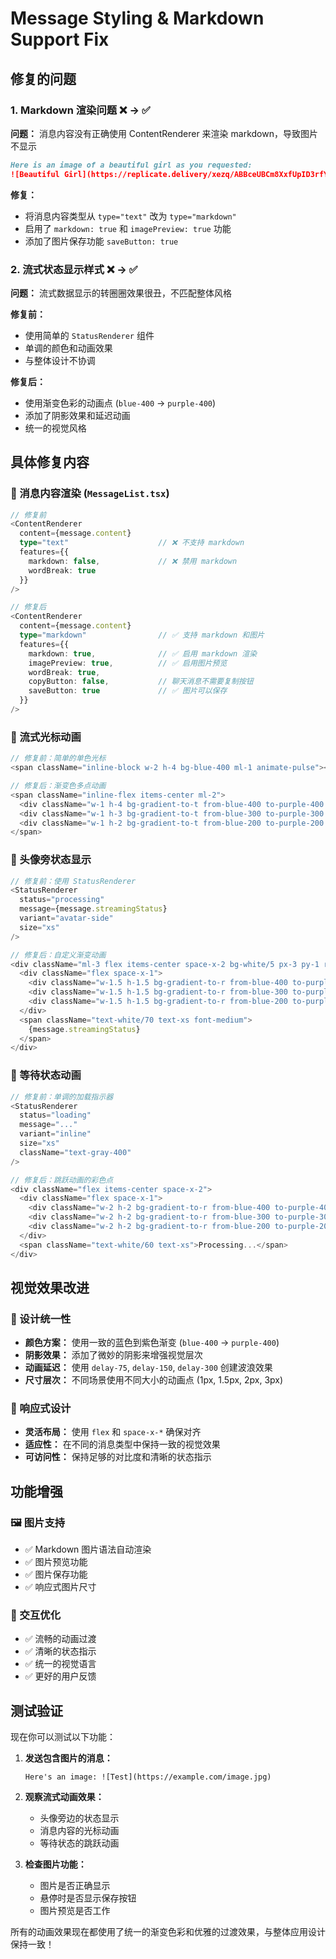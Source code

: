 # Message Styling & Markdown Support Fix

## 修复的问题

### 1. **Markdown 渲染问题** ❌ → ✅
**问题：** 消息内容没有正确使用 ContentRenderer 来渲染 markdown，导致图片不显示
```markdown
Here is an image of a beautiful girl as you requested:
![Beautiful Girl](https://replicate.delivery/xezq/ABBceUBCm8XxfUpID3rfY00yzPFfczMCPgrkNyouc7Ofn3ooC/out-0.jpg)
```

**修复：**
- 将消息内容类型从 `type="text"` 改为 `type="markdown"`
- 启用了 `markdown: true` 和 `imagePreview: true` 功能
- 添加了图片保存功能 `saveButton: true`

### 2. **流式状态显示样式** ❌ → ✅
**问题：** 流式数据显示的转圈圈效果很丑，不匹配整体风格

**修复前：**
- 使用简单的 `StatusRenderer` 组件
- 单调的颜色和动画效果
- 与整体设计不协调

**修复后：**
- 使用渐变色彩的动画点 (`blue-400` → `purple-400`)
- 添加了阴影效果和延迟动画
- 统一的视觉风格

## 具体修复内容

### 📝 消息内容渲染 (`MessageList.tsx`)
```typescript
// 修复前
<ContentRenderer
  content={message.content}
  type="text"                    // ❌ 不支持 markdown
  features={{ 
    markdown: false,             // ❌ 禁用 markdown
    wordBreak: true 
  }}
/>

// 修复后
<ContentRenderer
  content={message.content}
  type="markdown"                // ✅ 支持 markdown 和图片
  features={{
    markdown: true,              // ✅ 启用 markdown 渲染
    imagePreview: true,          // ✅ 启用图片预览
    wordBreak: true,
    copyButton: false,           // 聊天消息不需要复制按钮
    saveButton: true             // ✅ 图片可以保存
  }}
/>
```

### 🎨 流式光标动画
```typescript
// 修复前：简单的单色光标
<span className="inline-block w-2 h-4 bg-blue-400 ml-1 animate-pulse"></span>

// 修复后：渐变色多点动画
<span className="inline-flex items-center ml-2">
  <div className="w-1 h-4 bg-gradient-to-t from-blue-400 to-purple-400 rounded-full animate-pulse shadow-lg shadow-blue-400/50"></div>
  <div className="w-1 h-3 bg-gradient-to-t from-blue-300 to-purple-300 rounded-full animate-pulse ml-0.5 delay-150 shadow-md shadow-blue-300/30"></div>
  <div className="w-1 h-2 bg-gradient-to-t from-blue-200 to-purple-200 rounded-full animate-pulse ml-0.5 delay-300 shadow-sm shadow-blue-200/20"></div>
</span>
```

### 💫 头像旁状态显示
```typescript
// 修复前：使用 StatusRenderer
<StatusRenderer
  status="processing"
  message={message.streamingStatus}
  variant="avatar-side"
  size="xs"
/>

// 修复后：自定义渐变动画
<div className="ml-3 flex items-center space-x-2 bg-white/5 px-3 py-1 rounded-full border border-white/10">
  <div className="flex space-x-1">
    <div className="w-1.5 h-1.5 bg-gradient-to-r from-blue-400 to-purple-400 rounded-full animate-pulse shadow-sm shadow-blue-400/50"></div>
    <div className="w-1.5 h-1.5 bg-gradient-to-r from-blue-300 to-purple-300 rounded-full animate-pulse delay-75 shadow-sm shadow-blue-300/30"></div>
    <div className="w-1.5 h-1.5 bg-gradient-to-r from-blue-200 to-purple-200 rounded-full animate-pulse delay-150 shadow-sm shadow-blue-200/20"></div>
  </div>
  <span className="text-white/70 text-xs font-medium">
    {message.streamingStatus}
  </span>
</div>
```

### 📱 等待状态动画
```typescript
// 修复前：单调的加载指示器
<StatusRenderer
  status="loading"
  message="..."
  variant="inline"
  size="xs"
  className="text-gray-400"
/>

// 修复后：跳跃动画的彩色点
<div className="flex items-center space-x-2">
  <div className="flex space-x-1">
    <div className="w-2 h-2 bg-gradient-to-r from-blue-400 to-purple-400 rounded-full animate-bounce shadow-lg shadow-blue-400/50"></div>
    <div className="w-2 h-2 bg-gradient-to-r from-blue-300 to-purple-300 rounded-full animate-bounce delay-100 shadow-md shadow-blue-300/30"></div>
    <div className="w-2 h-2 bg-gradient-to-r from-blue-200 to-purple-200 rounded-full animate-bounce delay-200 shadow-sm shadow-blue-200/20"></div>
  </div>
  <span className="text-white/60 text-xs">Processing...</span>
</div>
```

## 视觉效果改进

### 🎨 设计统一性
- **颜色方案：** 使用一致的蓝色到紫色渐变 (`blue-400` → `purple-400`)
- **阴影效果：** 添加了微妙的阴影来增强视觉层次
- **动画延迟：** 使用 `delay-75`, `delay-150`, `delay-300` 创建波浪效果
- **尺寸层次：** 不同场景使用不同大小的动画点 (1px, 1.5px, 2px, 3px)

### 📐 响应式设计
- **灵活布局：** 使用 `flex` 和 `space-x-*` 确保对齐
- **适应性：** 在不同的消息类型中保持一致的视觉效果
- **可访问性：** 保持足够的对比度和清晰的状态指示

## 功能增强

### 🖼️ 图片支持
- ✅ Markdown 图片语法自动渲染
- ✅ 图片预览功能
- ✅ 图片保存功能
- ✅ 响应式图片尺寸

### 🎯 交互优化
- ✅ 流畅的动画过渡
- ✅ 清晰的状态指示
- ✅ 统一的视觉语言
- ✅ 更好的用户反馈

## 测试验证

现在你可以测试以下功能：

1. **发送包含图片的消息：**
   ```
   Here's an image: ![Test](https://example.com/image.jpg)
   ```

2. **观察流式动画效果：**
   - 头像旁边的状态显示
   - 消息内容的光标动画
   - 等待状态的跳跃动画

3. **检查图片功能：**
   - 图片是否正确显示
   - 悬停时是否显示保存按钮
   - 图片预览是否工作

所有的动画效果现在都使用了统一的渐变色彩和优雅的过渡效果，与整体应用设计保持一致！ 